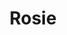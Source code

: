 ---
title: "Rosie"
description: Un restaurant super sympa ! On est typiquement sur une cuisine traditionnelle (saucisse purée) mais bien réalisée. Pour les groupe de 8 personnes ou plus, il est possible de privatiser des pièces, un peu comme à la maison… Cela dit, c'est un peu bruyant.
lat: 48.851818
lon: 2.374113
address: "53 Rue du Faubourg Saint-Antoine, 75011 Paris"
website: https://brasseriesalamode.com/brasserie-rosie
tags: "restaurant brasserie"
image:
---